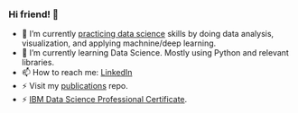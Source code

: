 ### Hi friend! 👋

- 🔭 I’m currently [practicing data science](https://github.com/Optimizer-Prime/data-science-practice) skills by doing data analysis, visualization, and applying machnine/deep learning. 
- 🌱 I’m currently learning Data Science. Mostly using Python and relevant libraries.
- 📫 How to reach me: [LinkedIn](https://www.linkedin.com/in/stuart-clayton-45521113a/)
- ⚡ Visit my [publications](https://github.com/Optimizer-Prime/publications) repo.
- ⚡ [IBM Data Science Professional Certificate](https://www.credly.com/badges/8b683bf2-c674-4285-a637-7c35e427850a/public_url).

<!--
**Optimizer-Prime/Optimizer-Prime** is a ✨ _special_ ✨ repository because its `README.md` (this file) appears on your GitHub profile.

Here are some ideas to get you started:

- 🔭 I’m currently working on ...
- 🌱 I’m currently learning ...
- 👯 I’m looking to collaborate on ...
- 🤔 I’m looking for help with ...
- 💬 Ask me about ...
- 📫 How to reach me: ...
- 😄 Pronouns: ...
- ⚡ Fun fact: ...
-->

